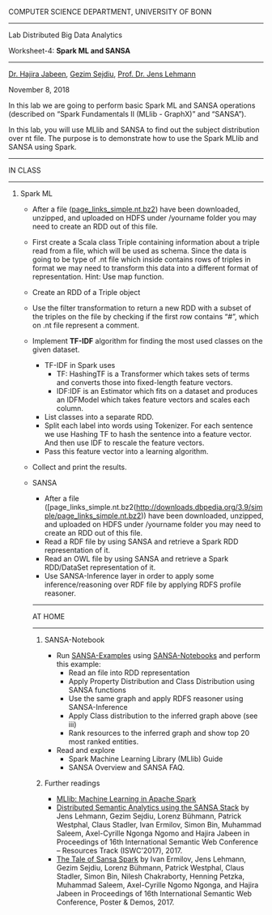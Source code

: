 COMPUTER SCIENCE DEPARTMENT, UNIVERSITY OF BONN

* * *

Lab Distributed Big Data Analytics

Worksheet-4: **Spark ML and SANSA**

* * *

[Dr. Hajira Jabeen](http://sda.cs.uni-bonn.de/dr-hajira-jabeen/), [Gezim Sejdiu](http://sda.cs.uni-bonn.de/gezim-sejdiu/), [Prof. Dr. Jens Lehmann](http://sda.cs.uni-bonn.de/prof-dr-jens-lehmann/)

November 8, 2018

In this lab we are going to perform basic Spark ML and SANSA operations (described on “Spark Fundamentals II (MLlib - GraphX)” and “SANSA”).

In this lab, you will use MLlib and SANSA to find out the subject distribution over nt file. The purpose is to demonstrate how to use the Spark MLlib and SANSA using Spark.

* * *

IN CLASS

* * *

1. Spark ML
    - After a file ([page\_links\_simple.nt.bz2](http://downloads.dbpedia.org/3.9/simple/page_links_simple.nt.bz2)) have been downloaded, unzipped, and uploaded on HDFS under /yourname folder you may need to create an RDD out of this file.
    - First create a Scala class Triple containing information about a triple read from a file, which will be used as schema. Since the data is going to be type of .nt file which inside contains rows of triples in format <subject> <predicate> <object> we may need to transform this data into a different format of representation. Hint: Use map function.
    - Create an RDD of a Triple object
    - Use the filter transformation to return a new RDD with a subset of the triples on the file by checking if the first row contains “#”, which on .nt file represent a comment.
    - Implement **TF-IDF** algorithm for finding the most used classes on the given dataset.
        - TF-IDF in Spark uses
            - TF: HashingTF is a Transformer which takes sets of terms and converts those into fixed-length feature vectors.
            - IDF:IDF is an Estimator which fits on a dataset and produces an IDFModel which takes feature vectors and scales each column.
        - List classes into a separate RDD.
        - Split each label into words using Tokenizer. For each sentence we use Hashing TF to hash the sentence into a feature vector. And then use IDF to rescale the feature vectors.
        - Pass this feature vector into a learning algorithm.

    - Collect and print the results.

2.  SANSA
    - After a file ([page\_links\_simple.nt.bz2(http://downloads.dbpedia.org/3.9/simple/page_links_simple.nt.bz2)) have been downloaded, unzipped, and uploaded on HDFS under /yourname folder you may need to create an RDD out of this file.
    - Read a RDF file by using SANSA and retrieve a Spark RDD representation of it.
    - Read an OWL file by using SANSA and retrieve a Spark RDD/DataSet representation of it.
    - Use SANSA-Inference layer in order to apply some inference/reasoning over RDF file by applying RDFS profile reasoner.

* * *

AT HOME

* * *

1.  SANSA-Notebook
    - Run [SANSA-Examples](https://github.com/SANSA-Stack/SANSA-Examples) using [SANSA-Notebooks](https://github.com/SANSA-Stack/SANSA-Notebooks) and perform this example:
        - Read an file into RDD representation
        - Apply Property Distribution and Class Distribution using SANSA functions
        - Use the same graph and apply RDFS reasoner using SANSA-Inference
        - Apply Class distribution to the inferred graph above (see iii)
        - Rank resources to the inferred graph and show top 20 most ranked entities.
    - Read and explore
        - Spark Machine Learning Library (MLlib) Guide
        - SANSA Overview and SANSA FAQ.

3.  Further readings
    - [MLlib: Machine Learning in Apache Spark](http://www.jmlr.org/papers/volume17/15-237/15-237.pdf)
    - [Distributed Semantic Analytics using the SANSA Stack](http://jens-lehmann.org/files/2017/iswc_sansa.pdf) by Jens Lehmann, Gezim Sejdiu, Lorenz Bühmann, Patrick Westphal, Claus Stadler, Ivan Ermilov, Simon Bin, Muhammad Saleem, Axel-Cyrille Ngonga Ngomo and Hajira Jabeen in Proceedings of 16th International Semantic Web Conference – Resources Track (ISWC’2017), 2017.
    - [The Tale of Sansa Spark](http://jens-lehmann.org/files/2017/iswc_pd_sansa.pdf) by Ivan Ermilov, Jens Lehmann, Gezim Sejdiu, Lorenz Bühmann, Patrick Westphal, Claus Stadler, Simon Bin, Nilesh Chakraborty, Henning Petzka, Muhammad Saleem, Axel-Cyrille Ngomo Ngonga, and Hajira Jabeen in Proceedings of 16th International Semantic Web Conference, Poster & Demos, 2017.